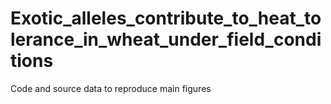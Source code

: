 # Exotic_alleles_contribute_to_heat_tolerance_in_wheat_under_field_conditions
 Code and source data to reproduce main figures

